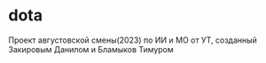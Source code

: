 # dota
Проект августовской смены(2023) по ИИ и МО от УТ, созданный Закировым Данилом и Бламыков Тимуром
